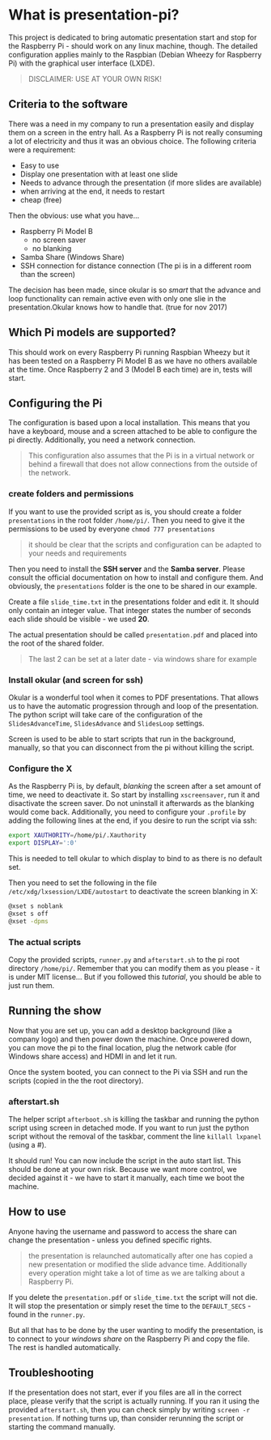 # What is presentation-pi?

This project is dedicated to bring automatic presentation start and stop for the Raspberry Pi - should work on any linux machine, though. The detailed configuration applies mainly to the Raspbian (Debian Wheezy for Raspberry Pi) with the graphical user interface (LXDE).

  >DISCLAIMER: USE AT YOUR OWN RISK!

## Criteria to the software

There was a need in my company to run a presentation easily and display them on a screen in the entry hall. As a Raspberry Pi is not really consuming a lot of electricity and thus it was an obvious choice. The following criteria were a requirement:

* Easy to use
* Display one presentation with at least one slide
* Needs to advance through the presentation (if more slides are available)
* when arriving at the end, it needs to restart
* cheap (free)

Then the obvious: use what you have...

* Raspberry Pi Model B
  - no screen saver
  - no blanking
* Samba Share (Windows Share)
* SSH connection for distance connection (The pi is in a different room than the screen)

The decision has been made, since okular is so *smart* that the advance and loop functionality can remain active even with only one slie in the presentation.Okular knows how to handle that. (true for nov 2017)

## Which Pi models are supported?

This should work on every Raspberry Pi running Raspbian Wheezy but it has been tested on a Raspberry Pi Model B as we have no others available at the time. Once Raspberry 2 and 3 (Model B each time) are in, tests will start.

## Configuring the Pi

The configuration is based upon a local installation. This means that you have a keyboard, mouse and a screen attached to be able to configure the pi directly. Additionally, you need a network connection.

  >This configuration also assumes that the Pi is in a virtual network or behind a firewall that does not allow connections from the outside of the network.

### create folders and permissions

If you want to use the provided script as is, you should create a folder ```presentations``` in the root folder ```/home/pi/```. Then you need to give it the permissions to be used by everyone ```chmod 777 presentations```

>it should be clear that the scripts and configuration can be adapted to your needs and requirements

Then you need to install the **SSH server** and the **Samba server**. Please consult the official documentation on how to install and configure them. And obviously, the ```presentations``` folder is the one to be shared in our example.

Create a file ```slide_time.txt``` in the presentations folder and edit it. It should only contain an integer value. That integer states the number of seconds each slide should be visible - we used **20**.

The actual presentation should be called ```presentation.pdf``` and placed into the root of the shared folder.

  >The last 2 can be set at a later date - via windows share for example

### Install okular (and screen for ssh)

Okular is a wonderful tool when it comes to PDF presentations. That allows us to have the automatic progression through and loop of the presentation. The python script will take care of the configuration of the ```SlidesAdvanceTime```, ```SlidesAdvance``` and ```SlidesLoop``` settings.

Screen is used to be able to start scripts that run in the background, manually, so that you can disconnect from the pi without killing the script.

### Configure the X

As the Raspberry Pi is, by default, *blanking* the screen after a set amount of time, we need to deactivate it. So start by installing ```xscreensaver```, run it and disactivate the screen saver. Do not uninstall it afterwards as the blanking would come back. Additionally, you need to configure your ```.profile``` by adding the following lines at the end, if you desire to run the script via ssh:

```bash
export XAUTHORITY=/home/pi/.Xauthority
export DISPLAY=':0'
```

This is needed to tell okular to which display to bind to as there is no default set.

Then you need to set the following in the file ```/etc/xdg/lxsession/LXDE/autostart``` to deactivate the screen blanking in X:

```bash
@xset s noblank
@xset s off
@xset -dpms
```

### The actual scripts

Copy the provided scripts, ```runner.py``` and ```afterstart.sh``` to the pi root directory ```/home/pi/```. Remember that you can modify them as you please - it is under MIT license... But if you followed this *tutorial*, you should be able to just run them.

## Running the show

Now that you are set up, you can add a desktop background (like a company logo) and then power down the machine. Once powered down, you can move the pi to the final location, plug the network cable (for Windows share access) and HDMI in and let it run.

Once the system booted, you can connect to the Pi via SSH and run the scripts (copied in the the root directory).

### afterstart.sh

The helper script ```afterboot.sh``` is killing the taskbar and running the python script using screen in detached mode. If you want to run just the python script without the removal of the taskbar, comment the line ```killall lxpanel``` (using a #).

It should run! You can now include the script in the auto start list. This should be done at your own risk. Because we want more control, we decided against it - we have to start it manually, each time we boot the machine.

## How to use

Anyone having the username and password to access the share can change the presentation - unless you defined specific rights.

  >the presentation is relaunched automatically after one has copied a new presentation or modified the slide advance time. Additionally every operation might take a lot of time as we are talking about a Raspberry Pi.

If you delete the ```presentation.pdf``` or ```slide_time.txt``` the script will not die. It will stop the presentation or simply reset the time to the ```DEFAULT_SECS``` - found in the ```runner.py```.

But all that has to be done by the user wanting to modify the presentation, is to connect to your *windows share* on the Raspberry Pi and copy the file. The rest is handled automatically.

## Troubleshooting

If the presentation does not start, ever if you files are all in the correct place, please verify that the script is actually running. If you ran it using the provided ```afterstart.sh```, then you can check simply by writing ```screen -r presentation```. If nothing turns up, than consider rerunning the script or starting the command manually.
